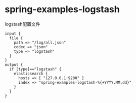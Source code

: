 # spring-examples-logstash

logstash配置文件

```
input {
  file {
    path => "/log/all.json"
    codec => "json"
    type => "logstash"
  }
}
output {
  if [type]=="logstash" {
    elasticsearch {
      hosts => [ "127.0.0.1:9200" ]
      index => "spring-examples-logstash-%{+YYYY.MM.dd}"
    }
  }
}
```
